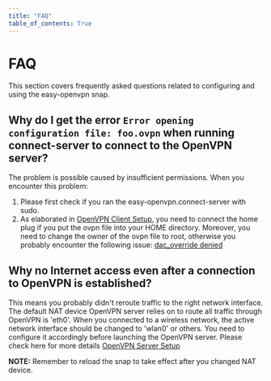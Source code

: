 ```yaml
---
title: "FAQ"
table_of_contents: True
---
```


# FAQ

This section covers frequently asked questions related to configuring and using the easy-openvpn snap.

## Why do I get the error `Error opening configuration file: foo.ovpn` when running connect-server to connect to the OpenVPN server?

The problem is possible caused by insufficient permissions. When you encounter this problem:    
1. Please first check if you ran the easy-openvpn.connect-server with sudo.  
2. As elaborated in [OpenVPN Client Setup](openvpn-client-setup.md), you need to connect the home plug
   if you put the ovpn file into your HOME directory. Moreover, you need to change the owner of the ovpn file to 
   root, otherwise you probably encounter the following issue: [dac_override denied](https://forum.snapcraft.io/t/docker-load-fails-with-permission-denied/1227/3)

## Why no Internet access even after a connection to OpenVPN is established?

This means you probably didn't reroute traffic to the right network interface.
The default NAT device OpenVPN server relies on to route all traffic through OpenVPN is 'eth0'.
When you connected to a wireless network, the active network interface should be changed to 'wlan0' or others.
You need to configure it accordingly before launching the OpenVPN server.
Please check here for more details [OpenVPN Server Setup](openvpn-server-setup.md)

**NOTE:** Remember to reload the snap to take effect after you changed NAT device.
